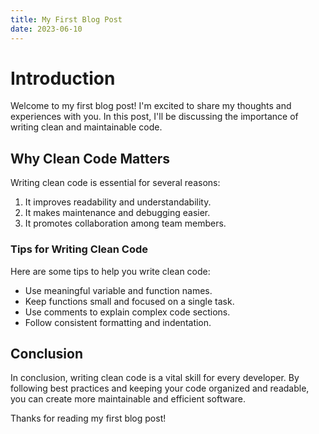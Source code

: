 ```yaml
---
title: My First Blog Post
date: 2023-06-10
---
```


# Introduction

Welcome to my first blog post! I'm excited to share my thoughts and experiences with you. In this post, I'll be discussing the importance of writing clean and maintainable code.

## Why Clean Code Matters

Writing clean code is essential for several reasons:

1. It improves readability and understandability.
2. It makes maintenance and debugging easier.
3. It promotes collaboration among team members.

### Tips for Writing Clean Code

Here are some tips to help you write clean code:

- Use meaningful variable and function names.
- Keep functions small and focused on a single task.
- Use comments to explain complex code sections.
- Follow consistent formatting and indentation.

## Conclusion

In conclusion, writing clean code is a vital skill for every developer. By following best practices and keeping your code organized and readable, you can create more maintainable and efficient software.

Thanks for reading my first blog post!
